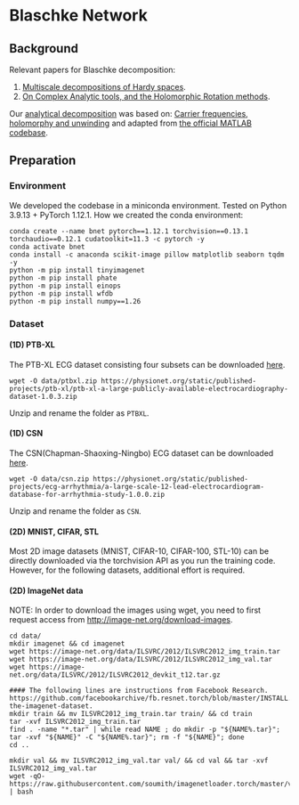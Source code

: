 # Blaschke Network

## Background
Relevant papers for Blaschke decomposition:
1. [Multiscale decompositions of Hardy spaces](https://arxiv.org/pdf/2101.05311).
2. [On Complex Analytic tools, and the Holomorphic Rotation methods](https://arxiv.org/pdf/2210.01949).

Our [analytical decomposition](src/analytical/analytical_decomposition.py) was based on:
[Carrier frequencies, holomorphy and unwinding](https://arxiv.org/pdf/1606.06475) and
adapted from [the official MATLAB codebase](https://github.com/hautiengwu/BlaschkeDecomposition).

## Preparation

### Environment
We developed the codebase in a miniconda environment.
Tested on Python 3.9.13 + PyTorch 1.12.1.
How we created the conda environment:
```
conda create --name bnet pytorch==1.12.1 torchvision==0.13.1 torchaudio==0.12.1 cudatoolkit=11.3 -c pytorch -y
conda activate bnet
conda install -c anaconda scikit-image pillow matplotlib seaborn tqdm -y
python -m pip install tinyimagenet
python -m pip install phate
python -m pip install einops
python -m pip install wfdb
python -m pip install numpy==1.26
```


### Dataset
#### (1D) PTB-XL
The PTB-XL ECG dataset consisting four subsets can be downloaded [here](https://physionet.org/content/ptb-xl/1.0.3/).

```
wget -O data/ptbxl.zip https://physionet.org/static/published-projects/ptb-xl/ptb-xl-a-large-publicly-available-electrocardiography-dataset-1.0.3.zip
```
Unzip and rename the folder as `PTBXL`.

#### (1D) CSN
The CSN(Chapman-Shaoxing-Ningbo) ECG dataset can be downloaded [here](https://physionet.org/content/ecg-arrhythmia/1.0.0/).

```
wget -O data/csn.zip https://physionet.org/static/published-projects/ecg-arrhythmia/a-large-scale-12-lead-electrocardiogram-database-for-arrhythmia-study-1.0.0.zip
```
Unzip and rename the folder as `CSN`.


#### (2D) MNIST, CIFAR, STL
Most 2D image datasets (MNIST, CIFAR-10, CIFAR-100, STL-10) can be directly downloaded via the torchvision API as you run the training code. However, for the following datasets, additional effort is required.

#### (2D) ImageNet data
NOTE: In order to download the images using wget, you need to first request access from http://image-net.org/download-images.
```
cd data/
mkdir imagenet && cd imagenet
wget https://image-net.org/data/ILSVRC/2012/ILSVRC2012_img_train.tar
wget https://image-net.org/data/ILSVRC/2012/ILSVRC2012_img_val.tar
wget https://image-net.org/data/ILSVRC/2012/ILSVRC2012_devkit_t12.tar.gz

#### The following lines are instructions from Facebook Research. https://github.com/facebookarchive/fb.resnet.torch/blob/master/INSTALL.md#download-the-imagenet-dataset.
mkdir train && mv ILSVRC2012_img_train.tar train/ && cd train
tar -xvf ILSVRC2012_img_train.tar
find . -name "*.tar" | while read NAME ; do mkdir -p "${NAME%.tar}"; tar -xvf "${NAME}" -C "${NAME%.tar}"; rm -f "${NAME}"; done
cd ..

mkdir val && mv ILSVRC2012_img_val.tar val/ && cd val && tar -xvf ILSVRC2012_img_val.tar
wget -qO- https://raw.githubusercontent.com/soumith/imagenetloader.torch/master/valprep.sh | bash

```
